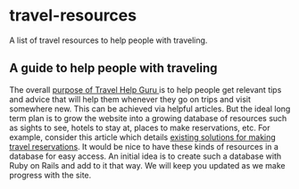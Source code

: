 # travel-resources
A list of travel resources to help people with traveling.
<h2>A guide to help people with traveling</h2>
The overall <a href="http://travelhelpguru.com">purpose of Travel Help Guru </a>is to help people get relevant tips and advice that will help them whenever they go on trips and visit somewhere new.
This can be achieved via helpful articles.
But the ideal long term plan is to grow the website into a growing database of resources such as sights to see, hotels to stay at, places to make reservations, etc.
For example, consider this article which details <a href="http://travelhelpguru.com/ways-to-get-best-hotel-deals"> existing solutions for making travel reservations</a>.
It would be nice to have these kinds of resources in a database for easy access.
An initial idea is to create such a database with Ruby on Rails and add to it that way.
We will keep you updated as we make progress with the site.
